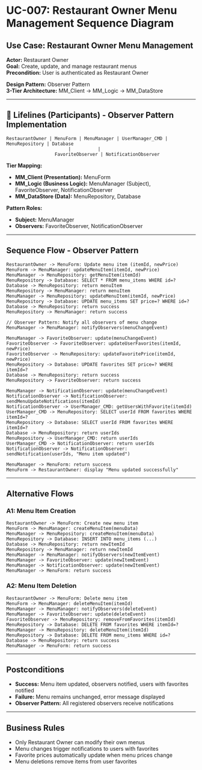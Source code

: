 # UC-007: Restaurant Owner Menu Management Sequence Diagram

## Use Case: Restaurant Owner Menu Management
**Actor:** Restaurant Owner  
**Goal:** Create, update, and manage restaurant menus  
**Precondition:** User is authenticated as Restaurant Owner  

**Design Pattern:** Observer Pattern  
**3-Tier Architecture:** MM_Client → MM_Logic → MM_DataStore

---

## 🎯 **Lifelines (Participants) - Observer Pattern Implementation**

```
RestaurantOwner | MenuForm | MenuManager | UserManager_CMD | MenuRepository | Database
                       |          |
                  FavoriteObserver | NotificationObserver
```

**Tier Mapping:**
- **MM_Client (Presentation):** MenuForm
- **MM_Logic (Business Logic):** MenuManager (Subject), FavoriteObserver, NotificationObserver
- **MM_DataStore (Data):** MenuRepository, Database

**Pattern Roles:**
- **Subject:** MenuManager
- **Observers:** FavoriteObserver, NotificationObserver

---

## Sequence Flow - Observer Pattern

```
RestaurantOwner -> MenuForm: Update menu item (itemId, newPrice)
MenuForm -> MenuManager: updateMenuItem(itemId, newPrice)
MenuManager -> MenuRepository: getMenuItem(itemId)
MenuRepository -> Database: SELECT * FROM menu_items WHERE id=?
Database -> MenuRepository: return menuItem
MenuRepository -> MenuManager: return menuItem
MenuManager -> MenuRepository: updateMenuItem(itemId, newPrice)
MenuRepository -> Database: UPDATE menu_items SET price=? WHERE id=?
Database -> MenuRepository: return success
MenuRepository -> MenuManager: return success

// Observer Pattern: Notify all observers of menu change
MenuManager -> MenuManager: notifyObservers(menuChangeEvent)

MenuManager -> FavoriteObserver: update(menuChangeEvent)
FavoriteObserver -> FavoriteObserver: updateUserFavorites(itemId, newPrice)
FavoriteObserver -> MenuRepository: updateFavoritePrice(itemId, newPrice)
MenuRepository -> Database: UPDATE favorites SET price=? WHERE itemId=?
Database -> MenuRepository: return success
MenuRepository -> FavoriteObserver: return success

MenuManager -> NotificationObserver: update(menuChangeEvent)
NotificationObserver -> NotificationObserver: sendMenuUpdateNotifications(itemId)
NotificationObserver -> UserManager_CMD: getUsersWithFavorite(itemId)
UserManager_CMD -> MenuRepository: SELECT userId FROM favorites WHERE itemId=?
MenuRepository -> Database: SELECT userId FROM favorites WHERE itemId=?
Database -> MenuRepository: return userIds
MenuRepository -> UserManager_CMD: return userIds
UserManager_CMD -> NotificationObserver: return userIds
NotificationObserver -> NotificationObserver: sendNotification(userIds, "Menu item updated")

MenuManager -> MenuForm: return success
MenuForm -> RestaurantOwner: display "Menu updated successfully"
```

---

## Alternative Flows

### A1: Menu Item Creation
```
RestaurantOwner -> MenuForm: Create new menu item
MenuForm -> MenuManager: createMenuItem(menuData)
MenuManager -> MenuRepository: createMenuItem(menuData)
MenuRepository -> Database: INSERT INTO menu_items (...)
Database -> MenuRepository: return newItemId
MenuRepository -> MenuManager: return newItemId
MenuManager -> MenuManager: notifyObservers(newItemEvent)
MenuManager -> FavoriteObserver: update(newItemEvent)
MenuManager -> NotificationObserver: update(newItemEvent)
MenuManager -> MenuForm: return success
```

### A2: Menu Item Deletion
```
RestaurantOwner -> MenuForm: Delete menu item
MenuForm -> MenuManager: deleteMenuItem(itemId)
MenuManager -> MenuManager: notifyObservers(deleteEvent)
MenuManager -> FavoriteObserver: update(deleteEvent)
FavoriteObserver -> MenuRepository: removeFromFavorites(itemId)
MenuRepository -> Database: DELETE FROM favorites WHERE itemId=?
MenuManager -> MenuRepository: deleteMenuItem(itemId)
MenuRepository -> Database: DELETE FROM menu_items WHERE id=?
Database -> MenuRepository: return success
MenuManager -> MenuForm: return success
```

---

## Postconditions
- **Success:** Menu item updated, observers notified, users with favorites notified
- **Failure:** Menu remains unchanged, error message displayed
- **Observer Pattern:** All registered observers receive notifications

---

## Business Rules
- Only Restaurant Owner can modify their own menus
- Menu changes trigger notifications to users with favorites
- Favorite prices automatically update when menu prices change
- Menu deletions remove items from user favorites

